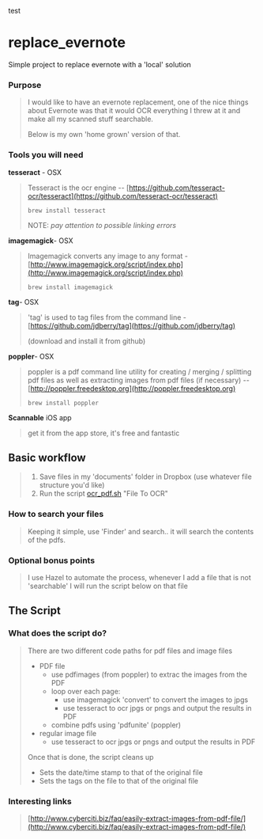 test
# replace_evernote
Simple project to replace evernote with a 'local' solution

### Purpose

> I would like to have an evernote replacement, one of the nice things about Evernote was that it would OCR everything I threw at it and make all my scanned stuff searchable.
>
>  Below is my own 'home grown' version of that.

### Tools you will need

**tesseract** - OSX

> Tesseract is the ocr engine -- [https://github.com/tesseract-ocr/tesseract](https://github.com/tesseract-ocr/tesseract)
> 
> `brew install tesseract`
> 
> NOTE: *pay attention to possible linking errors*

**imagemagick**- OSX
> Imagemagick converts any image to any format - [http://www.imagemagick.org/script/index.php](http://www.imagemagick.org/script/index.php)
> 
> `brew install imagemagick`
 
**tag**- OSX
> 'tag' is used to tag files from the command line - [https://github.com/jdberry/tag](https://github.com/jdberry/tag)
> 
> (download and install it from github)
 
 **poppler**- OSX
> poppler is a pdf command line utility for creating / merging / splitting pdf files as well as extracting images from pdf files (if necessary) -- [http://poppler.freedesktop.org](http://poppler.freedesktop.org)
> 
> `brew install poppler`
> 

**Scannable** iOS app
> get it from the app store, it's free and fantastic

## Basic workflow

> 1. Save files in my 'documents' folder in Dropbox (use whatever file structure you'd like)
> 2. Run the script [ocr_pdf.sh](https://github.com/johnofcamas/replace_evernote/blob/master/scripts/ocr_pdf.sh) "File To OCR" <can be an image or a pdf>

### How to search your files

> Keeping it simple, use 'Finder' and search.. it will search the contents of the pdfs.


### Optional bonus points

> I use Hazel to automate the process, whenever I add a file that is not 'searchable' I will run the script below on that file

## The Script

### What does the script do?

> There are two different code paths for pdf files and image files
> 
> + PDF file
>     + use pdfimages (from poppler) to extrac the images from the PDF
>     + loop over each page:
>        + use imagemagick 'convert' to convert the images to jpgs
>        + use tesseract to ocr jpgs or pngs and output the results in PDF
>     + combine pdfs using 'pdfunite' (poppler)
> + regular image file
>     + use tesseract to ocr jpgs or pngs and output the results in PDF 
> 
> Once that is done, the script cleans up
> + Sets the date/time stamp to that of the original file
> + Sets the tags on the file to that of the original file
> 
> 

### Interesting links
 
>  [http://www.cyberciti.biz/faq/easily-extract-images-from-pdf-file/](http://www.cyberciti.biz/faq/easily-extract-images-from-pdf-file/)

